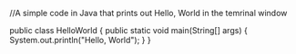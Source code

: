 //A simple code in Java that prints out Hello, World in the temrinal window

public class HelloWorld {
  public static void main(String[] args) {
    System.out.println("Hello, World");
    }
}
